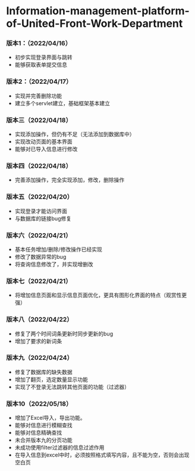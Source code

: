 # Information-management-platform-of-United-Front-Work-Department

### 版本1：（2022/04/16）

* 初步实现登录界面与跳转
* 能够获取表单提交信息

### 版本2：（2022/04/17）

* 实现并完善删除功能
* 建立多个servlet建立，基础框架基本建立


### 版本三（2022/04/18）

* 实现添加操作，但仍有不足（无法添加到数据库中）
* 实现改动页面的基本界面
* 能够对已导入信息进行修改

### 版本四（2022/04/18）

* 完善添加操作，完全实现添加，修改，删除操作

### 版本五（2022/04/20）

* 实现登录才能访问界面
* 与数据库的链接bug修复

### 版本六（2022/04/21）

* 基本任务增加/删除/修改操作已经实现
* 修改了数据异常的bug
* 将查询信息修改了，并实现增删改

### 版本七（2022/04/21）

* 将增加信息页面和显示信息页面优化，更具有图形化界面的特点（观赏性更强）

### 版本八（2022/04/22）

* 修复了两个时间词条更新时同步更新的bug
* 增加了要求的新词条

### 版本九（2022/04/24）

* 修复了数据库的缺失数据
* 增加了翻页，选定数量显示功能
* 实现了不登录无法跳转其他页面的功能（过滤器）

### 版本10（2022/05/18）

* 增加了Excel导入，导出功能。
* 能够对信息进行模糊查找
* 能够对信息精确查找
* 未合并版本九的分页功能
* 未成功使用filter过滤器的信息过滤作用
* 在导入信息到excel中时，必须按照格式填写内容，且不能为空，否则会出现空白页